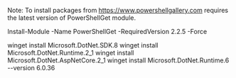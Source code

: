 
Note: To install packages from https://www.powershellgallery.com requires the latest version of PowerShellGet module.

Install-Module -Name PowerShellGet -RequiredVersion 2.2.5 -Force


winget install Microsoft.DotNet.SDK.8
winget install Microsoft.DotNet.Runtime.2_1
winget install Microsoft.DotNet.AspNetCore.2_1
winget install Microsoft.DotNet.Runtime.6 --version 6.0.36
